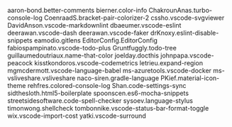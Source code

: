 aaron-bond.better-comments
bierner.color-info
ChakrounAnas.turbo-console-log
CoenraadS.bracket-pair-colorizer-2
cssho.vscode-svgviewer
DavidAnson.vscode-markdownlint
dbaeumer.vscode-eslint
deerawan.vscode-dash
deerawan.vscode-faker
drKnoxy.eslint-disable-snippets
eamodio.gitlens
EditorConfig.EditorConfig
fabiospampinato.vscode-todo-plus
Gruntfuggly.todo-tree
guillaumedoutriaux.name-that-color
joelday.docthis
johnpapa.vscode-peacock
kisstkondoros.vscode-codemetrics
letrieu.expand-region
mgmcdermott.vscode-language-babel
ms-azuretools.vscode-docker
ms-vsliveshare.vsliveshare
naco-siren.gradle-language
PKief.material-icon-theme
rehfres.colored-console-log
Shan.code-settings-sync
sidthesloth.html5-boilerplate
spoonscen.es6-mocha-snippets
streetsidesoftware.code-spell-checker
sysoev.language-stylus
timonwong.shellcheck
tombonnike.vscode-status-bar-format-toggle
wix.vscode-import-cost
yatki.vscode-surround
